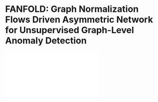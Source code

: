 # FANFOLD: Graph Normalization Flows Driven Asymmetric Network for Unsupervised Graph-Level Anomaly Detection
![Freamwork](FANFOLD_framework.pdf)
